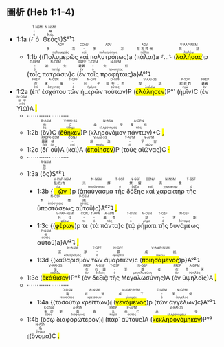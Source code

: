 ## 圖析 (Heb 1:1-4) 

- 1:1a (⸉<RUBY><ruby><ruby>ὁ<rt>ὀ</rt></ruby><rt>-</rt></ruby><rt>T-NSM</rt></RUBY> <RUBY><ruby><ruby>Θεὸς<rt>θεός</rt></ruby><rt>神</rt></ruby><rt>N-NSM</rt></RUBY>⸊)S°¹⮧
	- 1:1b {(<RUBY><ruby><ruby>Πολυμερῶς<rt>πολυμερῶς</rt></ruby><rt>多次</rt></ruby><rt>ADV</rt></RUBY> <RUBY><ruby><ruby>καὶ<rt>καί</rt></ruby><rt>-</rt></ruby><rt>CONJ</rt></RUBY> <RUBY><ruby><ruby>πολυτρόπως<rt>πολυτρόπως</rt></ruby><rt>多方</rt></ruby><rt>ADV</rt></RUBY>)a (<RUBY><ruby><ruby>πάλαι<rt>πάλαι</rt></ruby><rt>在古時候</rt></ruby><rt>ADV</rt></RUBY>)a ⸉...⸊ (<RUBY><ruby><ruby><mark class='ptc'>λαλήσας</mark><rt>λαλέω</rt></ruby><rt>說話</rt></ruby><rt>V-AAP-NSM</rt></RUBY>)p (<RUBY><ruby><ruby>τοῖς<rt>ὀ</rt></ruby><rt>-</rt></ruby><rt>T-DPM</rt></RUBY> <RUBY><ruby><ruby>πατράσιν<rt>πατήρ</rt></ruby><rt>祖先</rt></ruby><rt>N-DPM</rt></RUBY>)c (<RUBY><ruby><ruby>ἐν<rt>ἐν</rt></ruby><rt>藉著</rt></ruby><rt>PREP</rt></RUBY> <RUBY><ruby><ruby>τοῖς<rt>ὀ</rt></ruby><rt>-</rt></ruby><rt>T-DPM</rt></RUBY> <RUBY><ruby><ruby>προφήταις<rt>προφήτης</rt></ruby><rt>先知</rt></ruby><rt>N-DPM</rt></RUBY>)a}A°¹⮧
- 1:2a (<RUBY><ruby><ruby>ἐπ᾽<rt>ἐπί</rt></ruby><rt>在</rt></ruby><rt>PREP</rt></RUBY> <RUBY><ruby><ruby>ἐσχάτου<rt>ἔσχατος</rt></ruby><rt>末後</rt></ruby><rt>A-GSN</rt></RUBY> <RUBY><ruby><ruby>τῶν<rt>ὀ</rt></ruby><rt>-</rt></ruby><rt>T-GPF</rt></RUBY> <RUBY><ruby><ruby>ἡμερῶν<rt>ἡμέρα</rt></ruby><rt>日子</rt></ruby><rt>N-GPF</rt></RUBY> <RUBY><ruby><ruby>τούτων<rt>οὗτος</rt></ruby><rt>這些..的</rt></ruby><rt>D-GPF</rt></RUBY>)P (<RUBY><ruby><ruby><mark class='verb'>ἐλάλησεν</mark><rt>λαλέω</rt></ruby><rt>說話</rt></ruby><rt>V-AAI-3S</rt></RUBY>)P°¹ (<RUBY><ruby><ruby>ἡμῖν<rt>ἐγώ</rt></ruby><rt>給我們</rt></ruby><rt>P-1DP</rt></RUBY>)C (<RUBY><ruby><ruby>ἐν<rt>ἐν</rt></ruby><rt>藉著</rt></ruby><rt>PREP</rt></RUBY> <RUBY><ruby><ruby>Υἱῷ<rt>υἱός</rt></ruby><rt>兒子</rt></ruby><rt>N-DSM</rt></RUBY>)A <mark class='punctuation'>,</mark> 
	- ⋯⋯⋯⋯⋯⋯⋯
	- 1:2b (<RUBY><ruby><ruby>ὃν<rt>ὅς</rt></ruby><rt>他</rt></ruby><rt>R-ASM</rt></RUBY>)C (<RUBY><ruby><ruby><mark class='verb'>ἔθηκεν</mark><rt>τίθημι</rt></ruby><rt>立</rt></ruby><rt>V-AAI-3S</rt></RUBY>)P (<RUBY><ruby><ruby>κληρονόμον<rt>κληρονόμος</rt></ruby><rt>承受</rt></ruby><rt>N-ASM</rt></RUBY> <RUBY><ruby><ruby>πάντων<rt>πᾶς</rt></ruby><rt>萬有</rt></ruby><rt>A-GPN</rt></RUBY>)+C <mark class='punctuation'>,</mark> 
	- 1:2c (<RUBY><ruby><ruby>δι᾽<rt>διά</rt></ruby><rt>藉著</rt></ruby><rt>PREP</rt></RUBY> <RUBY><ruby><ruby>οὗ<rt>ὅς</rt></ruby><rt>他</rt></ruby><rt>R-GSM</rt></RUBY>)A (<RUBY><ruby><ruby>καὶ<rt>καί</rt></ruby><rt>-</rt></ruby><rt>CONJ</rt></RUBY>)A (<RUBY><ruby><ruby><mark class='verb'>ἐποίησεν</mark><rt>ποιέω</rt></ruby><rt>創造</rt></ruby><rt>V-AAI-3S</rt></RUBY>)P (<RUBY><ruby><ruby>τοὺς<rt>ὀ</rt></ruby><rt>-</rt></ruby><rt>T-APM</rt></RUBY> <RUBY><ruby><ruby>αἰῶνας<rt>αἰών</rt></ruby><rt>宇宙</rt></ruby><rt>N-APM</rt></RUBY>)C <mark class='punctuation'>·</mark> 
	- ⋯⋯⋯⋯⋯⋯⋯
	- 1:3a (<RUBY><ruby><ruby>ὃς<rt>ὅς</rt></ruby><rt>他</rt></ruby><rt>R-NSM</rt></RUBY>)S°²⮧
		- 1:3b {(<RUBY><ruby><ruby><mark class='ptc'>ὢν</mark><rt>εἰμί</rt></ruby><rt>是/在/有</rt></ruby><rt>V-PAP-NSM</rt></RUBY>)p (<RUBY><ruby><ruby>ἀπαύγασμα<rt>ἀπαύγασμα</rt></ruby><rt>光輝</rt></ruby><rt>N-NSN</rt></RUBY> <RUBY><ruby><ruby>τῆς<rt>ὀ</rt></ruby><rt>-</rt></ruby><rt>T-GSF</rt></RUBY> <RUBY><ruby><ruby>δόξης<rt>δόξα</rt></ruby><rt>榮耀</rt></ruby><rt>N-GSF</rt></RUBY> <RUBY><ruby><ruby>καὶ<rt>καί</rt></ruby><rt>-</rt></ruby><rt>CONJ</rt></RUBY> <RUBY><ruby><ruby>χαρακτὴρ<rt>χαρακτήρ</rt></ruby><rt>真像</rt></ruby><rt>N-NSM</rt></RUBY> <RUBY><ruby><ruby>τῆς<rt>ὀ</rt></ruby><rt>-</rt></ruby><rt>T-GSF</rt></RUBY> <RUBY><ruby><ruby>ὑποστάσεως<rt>ὑπόστασις</rt></ruby><rt>本體</rt></ruby><rt>N-GSF</rt></RUBY> <RUBY><ruby><ruby>αὐτοῦ<rt>αὐτός</rt></ruby><rt>他</rt></ruby><rt>P-GSM</rt></RUBY>)c}A°²⮧ <mark class='punctuation'>,</mark> 
		- 1:3c {(<RUBY><ruby><ruby><mark class='ptc'>φέρων</mark><rt>φέρω</rt></ruby><rt>托住</rt></ruby><rt>V-PAP-NSM</rt></RUBY>)p <RUBY><ruby><ruby>τε<rt>τε</rt></ruby><rt>-</rt></ruby><rt>CONJ</rt></RUBY> (<RUBY><ruby><ruby>τὰ<rt>ὀ</rt></ruby><rt>-</rt></ruby><rt>T-APN</rt></RUBY> <RUBY><ruby><ruby>πάντα<rt>πᾶς</rt></ruby><rt>萬有</rt></ruby><rt>A-APN</rt></RUBY>)c (<RUBY><ruby><ruby>τῷ<rt>ὀ</rt></ruby><rt>-</rt></ruby><rt>T-DSN</rt></RUBY> <RUBY><ruby><ruby>ῥήματι<rt>ῥῆμα</rt></ruby><rt>話</rt></ruby><rt>N-DSN</rt></RUBY> <RUBY><ruby><ruby>τῆς<rt>ὀ</rt></ruby><rt>-</rt></ruby><rt>T-GSF</rt></RUBY> <RUBY><ruby><ruby>δυνάμεως<rt>δύναμις</rt></ruby><rt>大能</rt></ruby><rt>N-GSF</rt></RUBY> <RUBY><ruby><ruby>αὐτοῦ<rt>αὐτός</rt></ruby><rt>他</rt></ruby><rt>P-GSM</rt></RUBY>)a}A°²⮧ <mark class='punctuation'>,</mark> 
		- 1:3d {(<RUBY><ruby><ruby>καθαρισμὸν<rt>καθαρισμός</rt></ruby><rt>潔淨</rt></ruby><rt>N-ASM</rt></RUBY> <RUBY><ruby><ruby>τῶν<rt>ὀ</rt></ruby><rt>-</rt></ruby><rt>T-GPF</rt></RUBY> <RUBY><ruby><ruby>ἁμαρτιῶν<rt>ἁμαρτία</rt></ruby><rt>罪</rt></ruby><rt>N-GPF</rt></RUBY>)c (<RUBY><ruby><ruby><mark class='ptc'>ποιησάμενος</mark><rt>ποιέω</rt></ruby><rt>成就</rt></ruby><rt>V-AMP-NSM</rt></RUBY>)p}A°²⮧ 
	- 1:3e (<RUBY><ruby><ruby><mark class='verb'>ἐκάθισεν</mark><rt>καθίζω</rt></ruby><rt>坐</rt></ruby><rt>V-AAI-3S</rt></RUBY>)P°² (<RUBY><ruby><ruby>ἐν<rt>ἐν</rt></ruby><rt>在</rt></ruby><rt>PREP</rt></RUBY> <RUBY><ruby><ruby>δεξιᾷ<rt>δεξιός</rt></ruby><rt>右邊</rt></ruby><rt>A-DSF</rt></RUBY> <RUBY><ruby><ruby>τῆς<rt>ὀ</rt></ruby><rt>-</rt></ruby><rt>T-GSF</rt></RUBY> <RUBY><ruby><ruby>Μεγαλωσύνης<rt>μεγαλωσύνη</rt></ruby><rt>至尊者</rt></ruby><rt>N-GSF</rt></RUBY>)A (<RUBY><ruby><ruby>ἐν<rt>ἐν</rt></ruby><rt>在</rt></ruby><rt>PREP</rt></RUBY> <RUBY><ruby><ruby>ὑψηλοῖς<rt>ὑψηλός</rt></ruby><rt>高天</rt></ruby><rt>A-DPM</rt></RUBY>)A <mark class='punctuation'>,</mark>
	- ⋯⋯⋯⋯⋯⋯⋯
		- 1:4a {(<RUBY><ruby><ruby>τοσούτῳ<rt>τοσοῦτος</rt></ruby><rt>遠</rt></ruby><rt>D-DSN</rt></RUBY> <RUBY><ruby><ruby>κρείττων<rt>κρείσσων</rt></ruby><rt>超過</rt></ruby><rt>A-NSM</rt></RUBY>)⦇ (<RUBY><ruby><ruby><mark class='ptc'>γενόμενος</mark><rt>γίνομαι</rt></ruby><rt>成了</rt></ruby><rt>V-AMP-NSM</rt></RUBY>)p (<RUBY><ruby><ruby>τῶν<rt>ὀ</rt></ruby><rt>-</rt></ruby><rt>T-GPM</rt></RUBY> <RUBY><ruby><ruby>ἀγγέλων<rt>ἄγγελος</rt></ruby><rt>天使</rt></ruby><rt>N-GPM</rt></RUBY>)c}A°³⮧ 
	- 1:4b (<RUBY><ruby><ruby>ὅσῳ<rt>ὅσος</rt></ruby><rt>多麼</rt></ruby><rt>K-DSN</rt></RUBY> <RUBY><ruby><ruby>διαφορώτερον<rt>διάφορος</rt></ruby><rt>更尊貴</rt></ruby><rt>A-ASN</rt></RUBY>)⦇ (<RUBY><ruby><ruby>παρ᾽<rt>παρά</rt></ruby><rt>比</rt></ruby><rt>PREP</rt></RUBY> <RUBY><ruby><ruby>αὐτοὺς<rt>αὐτός</rt></ruby><rt>他們</rt></ruby><rt>P-APM</rt></RUBY>)A (<RUBY><ruby><ruby><mark class='verb'>κεκληρονόμηκεν</mark><rt>κληρονομέω</rt></ruby><rt>承受</rt></ruby><rt>V-RAI-3S</rt></RUBY>)P°³ ⦇(<RUBY><ruby><ruby>ὄνομα<rt>ὄνομα</rt></ruby><rt>名</rt></ruby><rt>N-ASN</rt></RUBY>)C <mark class='punctuation'>.</mark> 